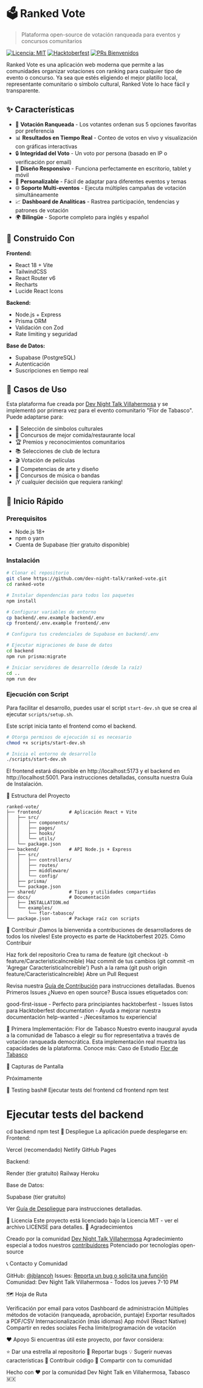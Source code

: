 # 🗳️ Ranked Vote

> Plataforma open-source de votación ranqueada para eventos y concursos comunitarios

[![Licencia: MIT](https://img.shields.io/badge/Licencia-MIT-yellow.svg)](https://opensource.org/licenses/MIT)
[![Hacktoberfest](https://img.shields.io/badge/Hacktoberfest-2025-orange.svg)](https://hacktoberfest.com)
[![PRs Bienvenidos](https://img.shields.io/badge/PRs-bienvenidos-brightgreen.svg)](CONTRIBUTING.md)

Ranked Vote es una aplicación web moderna que permite a las comunidades organizar votaciones con ranking para cualquier tipo de evento o concurso. Ya sea que estés eligiendo el mejor platillo local, representante comunitario o símbolo cultural, Ranked Vote lo hace fácil y transparente.

## ✨ Características

- 🎯 **Votación Ranqueada** - Los votantes ordenan sus 5 opciones favoritas por preferencia
- 📊 **Resultados en Tiempo Real** - Conteo de votos en vivo y visualización con gráficas interactivas
- 🔒 **Integridad del Voto** - Un voto por persona (basado en IP o verificación por email)
- 📱 **Diseño Responsivo** - Funciona perfectamente en escritorio, tablet y móvil
- 🎨 **Personalizable** - Fácil de adaptar para diferentes eventos y temas
- 🌐 **Soporte Multi-eventos** - Ejecuta múltiples campañas de votación simultáneamente
- 📈 **Dashboard de Analíticas** - Rastrea participación, tendencias y patrones de votación
- 🌍 **Bilingüe** - Soporte completo para inglés y español

## 🚀 Construido Con

**Frontend:**
- React 18 + Vite
- TailwindCSS
- React Router v6
- Recharts
- Lucide React Icons

**Backend:**
- Node.js + Express
- Prisma ORM
- Validación con Zod
- Rate limiting y seguridad

**Base de Datos:**
- Supabase (PostgreSQL)
- Autenticación
- Suscripciones en tiempo real

## 🎯 Casos de Uso

Esta plataforma fue creada por [Dev Night Talk Villahermosa](https://www.meetup.com/es-ES/dev-night-talks/) y se implementó por primera vez para el evento comunitario "Flor de Tabasco". Puede adaptarse para:

- 🌸 Selección de símbolos culturales
- 🍕 Concursos de mejor comida/restaurante local
- 🏆 Premios y reconocimientos comunitarios
- 📚 Selecciones de club de lectura
- 🎬 Votación de películas
- 🎨 Competencias de arte y diseño
- 🎵 Concursos de música o bandas
- ¡Y cualquier decisión que requiera ranking!

## 📖 Inicio Rápido

### Prerequisitos

- Node.js 18+
- npm o yarn
- Cuenta de Supabase (tier gratuito disponible)

### Instalación
```bash
# Clonar el repositorio
git clone https://github.com/dev-night-talk/ranked-vote.git
cd ranked-vote

# Instalar dependencias para todos los paquetes
npm install

# Configurar variables de entorno
cp backend/.env.example backend/.env
cp frontend/.env.example frontend/.env

# Configura tus credenciales de Supabase en backend/.env

# Ejecutar migraciones de base de datos
cd backend
npm run prisma:migrate

# Iniciar servidores de desarrollo (desde la raíz)
cd ..
npm run dev
```

### Ejecución con Script

Para facilitar el desarrollo, puedes usar el script `start-dev.sh` que se crea al ejecutar `scripts/setup.sh`.

Este script inicia tanto el frontend como el backend.

```bash
# Otorga permisos de ejecución si es necesario
chmod +x scripts/start-dev.sh

# Inicia el entorno de desarrollo
./scripts/start-dev.sh
```

El frontend estará disponible en http://localhost:5173 y el backend en http://localhost:5001.
Para instrucciones detalladas, consulta nuestra Guía de Instalación.

📁 Estructura del Proyecto
```
ranked-vote/
├── frontend/          # Aplicación React + Vite
│   ├── src/
│   │   ├── components/
│   │   ├── pages/
│   │   ├── hooks/
│   │   └── utils/
│   └── package.json
├── backend/           # API Node.js + Express
│   ├── src/
│   │   ├── controllers/
│   │   ├── routes/
│   │   ├── middleware/
│   │   └── config/
│   ├── prisma/
│   └── package.json
├── shared/            # Tipos y utilidades compartidas
├── docs/              # Documentación
│   ├── INSTALLATION.md
│   └── examples/
│       └── flor-tabasco/
└── package.json       # Package raíz con scripts
```

🤝 Contribuir
¡Damos la bienvenida a contribuciones de desarrolladores de todos los niveles! Este proyecto es parte de Hacktoberfest 2025.
Cómo Contribuir

Haz fork del repositorio
Crea tu rama de feature (git checkout -b feature/CaracteristicaIncreible)
Haz commit de tus cambios (git commit -m 'Agregar CaracteristicaIncreible')
Push a la rama (git push origin feature/CaracteristicaIncreible)
Abre un Pull Request

Revisa nuestra [Guía de Contribución](CONTRIBUTING.md) para instrucciones detalladas.
Buenos Primeros Issues
¿Nuevo en open source? Busca issues etiquetados con:

good-first-issue - Perfecto para principiantes
hacktoberfest - Issues listos para Hacktoberfest
documentation - Ayuda a mejorar nuestra documentación
help-wanted - ¡Necesitamos tu experiencia!

🌟 Primera Implementación: Flor de Tabasco
Nuestro evento inaugural ayuda a la comunidad de Tabasco a elegir su flor representativa a través de votación ranqueada democrática. Esta implementación real muestra las capacidades de la plataforma.
Conoce más: Caso de Estudio [Flor de Tabasco](docs/examples/flor-tabasco)

📸 Capturas de Pantalla

Próximamente

🧪 Testing
bash# Ejecutar tests del frontend
cd frontend
npm test

# Ejecutar tests del backend
cd backend
npm test
🚀 Despliegue
La aplicación puede desplegarse en:
Frontend:

Vercel (recomendado)
Netlify
GitHub Pages

Backend:

Render (tier gratuito)
Railway
Heroku

Base de Datos:

Supabase (tier gratuito)

Ver [Guía de Despliegue](docs/DEPLOYMENT.md) para instrucciones detalladas.

📄 Licencia
Este proyecto está licenciado bajo la Licencia MIT - ver el archivo LICENSE para detalles.
🙏 Agradecimientos

Creado por la comunidad [Dev Night Talk Villahermosa](https://www.meetup.com/es-ES/dev-night-talks/)
Agradecimiento especial a todos nuestros [contribuidores](https://github.com/jblancoh/ranked-vote/graphs/contributors)
Potenciado por tecnologías open-source

📞 Contacto y Comunidad

GitHub: [@jblancoh](https://github.com/jblancoh)
Issues: [Reporta un bug o solicita una función]([URL](https://github.com/jblancoh/ranked-vote/issues))
Comunidad: Dev Night Talk Villahermosa - Todos los jueves 7-10 PM

🗺️ Hoja de Ruta

 Verificación por email para votos
 Dashboard de administración
 Múltiples métodos de votación (ranqueada, aprobación, puntaje)
 Exportar resultados a PDF/CSV
 Internacionalización (más idiomas)
 App móvil (React Native)
 Compartir en redes sociales
 Fecha límite/programación de votación

❤️ Apoyo
Si encuentras útil este proyecto, por favor considera:

⭐ Dar una estrella al repositorio
🐛 Reportar bugs
💡 Sugerir nuevas características
🤝 Contribuir código
📢 Compartir con tu comunidad

Hecho con ❤️ por la comunidad Dev Night Talk en Villahermosa, Tabasco 🇲🇽

